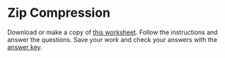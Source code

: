 # Zip Compression
Download or make a copy of [this worksheet](https://drive.google.com/open?id=0Bz2ZkT6qWPYTdU8zai1IblFUb2s). Follow the instructions and answer the questions. Save your work and check your answers with the [answer key](https://drive.google.com/file/d/0Bz2ZkT6qWPYTX1FzclFMWkVNekU/view?usp=sharing).
